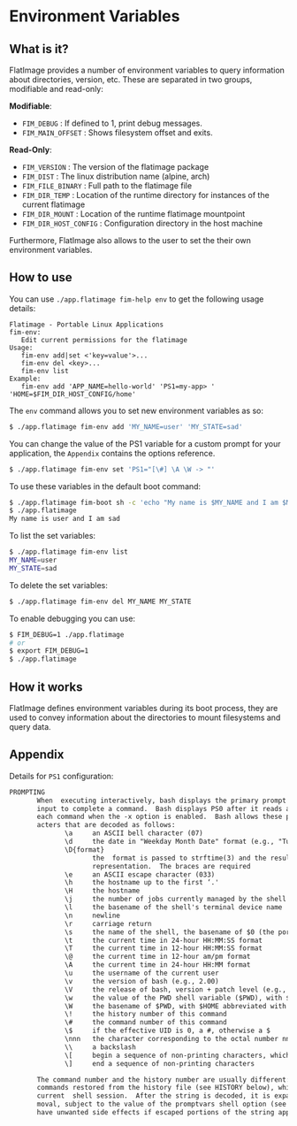 # Environment Variables

## What is it?
FlatImage provides a number of environment variables to query information about
directories, version, etc. These are separated in two groups, modifiable and
read-only:

**Modifiable**:

* `FIM_DEBUG`       : If defined to 1, print debug messages.
* `FIM_MAIN_OFFSET` : Shows filesystem offset and exits.

**Read-Only**:

* `FIM_VERSION`           : The version of the flatimage package
* `FIM_DIST`              : The linux distribution name (alpine, arch)
* `FIM_FILE_BINARY`       : Full path to the flatimage file
* `FIM_DIR_TEMP`          : Location of the runtime directory for instances of the current flatimage
* `FIM_DIR_MOUNT`         : Location of the runtime flatimage mountpoint
* `FIM_DIR_HOST_CONFIG`   : Configuration directory in the host machine

Furthermore, FlatImage also allows to the user to set the their own environment
variables.

## How to use

You can use `./app.flatimage fim-help env` to get the following usage details:

```
Flatimage - Portable Linux Applications
fim-env:
   Edit current permissions for the flatimage
Usage:
   fim-env add|set <'key=value'>...
   fim-env del <key>...
   fim-env list
Example:
   fim-env add 'APP_NAME=hello-world' 'PS1=my-app> ' 'HOME=$FIM_DIR_HOST_CONFIG/home'
```

The `env` command allows you to set new environment variables as so:

```bash
$ ./app.flatimage fim-env add 'MY_NAME=user' 'MY_STATE=sad'
```

You can change the value of the PS1 variable for a custom prompt for your
application, the `Appendix` contains the options reference.

```bash
$ ./app.flatimage fim-env set 'PS1="[\#] \A \W -> "'
```

To use these variables in the default boot command:

```bash
$ ./app.flatimage fim-boot sh -c 'echo "My name is $MY_NAME and I am $MY_STATE"'
$ ./app.flatimage
My name is user and I am sad
```

To list the set variables:
```bash
$ ./app.flatimage fim-env list
MY_NAME=user
MY_STATE=sad
```

To delete the set variables:
```bash
$ ./app.flatimage fim-env del MY_NAME MY_STATE
```

To enable debugging you can use:

```bash
$ FIM_DEBUG=1 ./app.flatimage
# or
$ export FIM_DEBUG=1
$ ./app.flatimage
```

## How it works

FlatImage defines environment variables during its boot process, they are used
to convey information about the directories to mount filesystems and query data.

## Appendix

Details for `PS1` configuration:

```txt
PROMPTING
       When  executing interactively, bash displays the primary prompt PS1 when it is ready to read a command, and the secondary prompt PS2 when it needs more
       input to complete a command.  Bash displays PS0 after it reads a command but before executing it.  Bash displays PS4 as described above before  tracing
       each command when the -x option is enabled.  Bash allows these prompt strings to be customized by inserting a number of backslash-escaped special char‐
       acters that are decoded as follows:
              \a     an ASCII bell character (07)
              \d     the date in "Weekday Month Date" format (e.g., "Tue May 26")
              \D{format}
                     the  format is passed to strftime(3) and the result is inserted into the prompt string; an empty format results in a locale-specific time
                     representation.  The braces are required
              \e     an ASCII escape character (033)
              \h     the hostname up to the first ‘.'
              \H     the hostname
              \j     the number of jobs currently managed by the shell
              \l     the basename of the shell's terminal device name
              \n     newline
              \r     carriage return
              \s     the name of the shell, the basename of $0 (the portion following the final slash)
              \t     the current time in 24-hour HH:MM:SS format
              \T     the current time in 12-hour HH:MM:SS format
              \@     the current time in 12-hour am/pm format
              \A     the current time in 24-hour HH:MM format
              \u     the username of the current user
              \v     the version of bash (e.g., 2.00)
              \V     the release of bash, version + patch level (e.g., 2.00.0)
              \w     the value of the PWD shell variable ($PWD), with $HOME abbreviated with a tilde (uses the value of the PROMPT_DIRTRIM variable)
              \W     the basename of $PWD, with $HOME abbreviated with a tilde
              \!     the history number of this command
              \#     the command number of this command
              \$     if the effective UID is 0, a #, otherwise a $
              \nnn   the character corresponding to the octal number nnn
              \\     a backslash
              \[     begin a sequence of non-printing characters, which could be used to embed a terminal control sequence into the prompt
              \]     end a sequence of non-printing characters

       The command number and the history number are usually different: the history number of a command is its position in the history list, which may include
       commands restored from the history file (see HISTORY below), while the command number is the position in the sequence of commands executed  during  the
       current  shell session.  After the string is decoded, it is expanded via parameter expansion, command substitution, arithmetic expansion, and quote re‐
       moval, subject to the value of the promptvars shell option (see the description of the shopt command under SHELL BUILTIN  COMMANDS  below).   This  can
       have unwanted side effects if escaped portions of the string appear within command substitution or contain characters special to word expansion.
```
